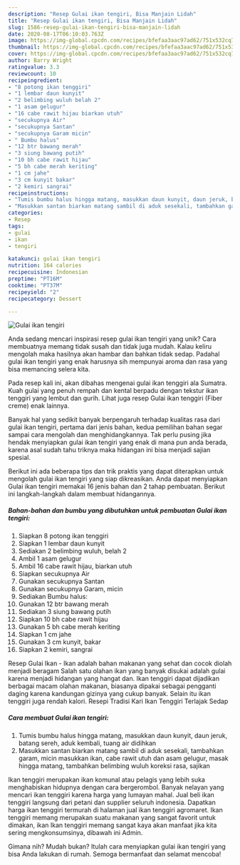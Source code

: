 ```yaml
---
description: "Resep Gulai ikan tengiri, Bisa Manjain Lidah"
title: "Resep Gulai ikan tengiri, Bisa Manjain Lidah"
slug: 1586-resep-gulai-ikan-tengiri-bisa-manjain-lidah
date: 2020-08-17T06:10:03.763Z
image: https://img-global.cpcdn.com/recipes/bfefaa3aac97ad62/751x532cq70/gulai-ikan-tengiri-foto-resep-utama.jpg
thumbnail: https://img-global.cpcdn.com/recipes/bfefaa3aac97ad62/751x532cq70/gulai-ikan-tengiri-foto-resep-utama.jpg
cover: https://img-global.cpcdn.com/recipes/bfefaa3aac97ad62/751x532cq70/gulai-ikan-tengiri-foto-resep-utama.jpg
author: Barry Wright
ratingvalue: 3.3
reviewcount: 10
recipeingredient:
- "8 potong ikan tenggiri"
- "1 lembar daun kunyit"
- "2 belimbing wuluh belah 2"
- "1 asam gelugur"
- "16 cabe rawit hijau biarkan utuh"
- "secukupnya Air"
- "secukupnya Santan"
- "secukupnya Garam micin"
- " Bumbu halus"
- "12 btr bawang merah"
- "3 siung bawang putih"
- "10 bh cabe rawit hijau"
- "5 bh cabe merah keriting"
- "1 cm jahe"
- "3 cm kunyit bakar"
- "2 kemiri sangrai"
recipeinstructions:
- "Tumis bumbu halus hingga matang, masukkan daun kunyit, daun jeruk, batang sereh, aduk kembali, tuang air didihkan"
- "Masukkan santan biarkan matang sambil di aduk sesekali, tambahkan garam, micin masukkan ikan, cabe rawit utuh dan asam gelugur, masak hingga matang, tambahkan belimbing wuluh koreksi rasa, sajikan"
categories:
- Resep
tags:
- gulai
- ikan
- tengiri

katakunci: gulai ikan tengiri 
nutrition: 164 calories
recipecuisine: Indonesian
preptime: "PT16M"
cooktime: "PT37M"
recipeyield: "2"
recipecategory: Dessert

---
```



![Gulai ikan tengiri](https://img-global.cpcdn.com/recipes/bfefaa3aac97ad62/751x532cq70/gulai-ikan-tengiri-foto-resep-utama.jpg)

Anda sedang mencari inspirasi resep gulai ikan tengiri yang unik? Cara membuatnya memang tidak susah dan tidak juga mudah. Kalau keliru mengolah maka hasilnya akan hambar dan bahkan tidak sedap. Padahal gulai ikan tengiri yang enak harusnya sih mempunyai aroma dan rasa yang bisa memancing selera kita.

Pada resep kali ini, akan dibahas mengenai gulai ikan tenggiri ala Sumatra. Kuah gulai yang penuh rempah dan kental berpadu dengan tekstur ikan tenggiri yang lembut dan gurih. Lihat juga resep Gulai ikan tenggiri (Fiber creme) enak lainnya.

Banyak hal yang sedikit banyak berpengaruh terhadap kualitas rasa dari gulai ikan tengiri, pertama dari jenis bahan, kedua pemilihan bahan segar sampai cara mengolah dan menghidangkannya. Tak perlu pusing jika hendak menyiapkan gulai ikan tengiri yang enak di mana pun anda berada, karena asal sudah tahu triknya maka hidangan ini bisa menjadi sajian spesial.


Berikut ini ada beberapa tips dan trik praktis yang dapat diterapkan untuk mengolah gulai ikan tengiri yang siap dikreasikan. Anda dapat menyiapkan Gulai ikan tengiri memakai 16 jenis bahan dan 2 tahap pembuatan. Berikut ini langkah-langkah dalam membuat hidangannya.

<!--inarticleads1-->

##### Bahan-bahan dan bumbu yang dibutuhkan untuk pembuatan Gulai ikan tengiri:

1. Siapkan 8 potong ikan tenggiri
1. Siapkan 1 lembar daun kunyit
1. Sediakan 2 belimbing wuluh, belah 2
1. Ambil 1 asam gelugur
1. Ambil 16 cabe rawit hijau, biarkan utuh
1. Siapkan secukupnya Air
1. Gunakan secukupnya Santan
1. Gunakan secukupnya Garam, micin
1. Sediakan  Bumbu halus:
1. Gunakan 12 btr bawang merah
1. Sediakan 3 siung bawang putih
1. Siapkan 10 bh cabe rawit hijau
1. Gunakan 5 bh cabe merah keriting
1. Siapkan 1 cm jahe
1. Gunakan 3 cm kunyit, bakar
1. Siapkan 2 kemiri, sangrai


Resep Gulai Ikan - Ikan adalah bahan makanan yang sehat dan cocok diolah menjadi beragam Salah satu olahan ikan yang banyak disukai adalah gulai karena menjadi hidangan yang hangat dan. Ikan tenggiri dapat dijadikan berbagai macam olahan makanan, biasanya dipakai sebagai pengganti daging karena kandungan gizinya yang cukup banyak. Selain itu ikan tenggiri juga rendah kalori. Resepi Tradisi Kari Ikan Tenggiri Terlajak Sedap 

<!--inarticleads2-->

##### Cara membuat Gulai ikan tengiri:

1. Tumis bumbu halus hingga matang, masukkan daun kunyit, daun jeruk, batang sereh, aduk kembali, tuang air didihkan
1. Masukkan santan biarkan matang sambil di aduk sesekali, tambahkan garam, micin masukkan ikan, cabe rawit utuh dan asam gelugur, masak hingga matang, tambahkan belimbing wuluh koreksi rasa, sajikan


Ikan tenggiri merupakan ikan komunal atau pelagis yang lebih suka menghabiskan hidupnya dengan cara bergerombol. Banyak nelayan yang mencari ikan tenggiri karena harga yang lumayan mahal. Jual beli ikan tenggiri langsung dari petani dan supplier seluruh indonesia. Dapatkan harga ikan tenggiri termurah di halaman jual ikan tenggiri agromaret. Ikan tenggiri memang merupakan suatu makanan yang sangat favorit untuk dimakan, ikan Ikan tenggiri memang sangat kaya akan manfaat jika kita sering mengkonsumsinya, dibawah ini Admin. 

Gimana nih? Mudah bukan? Itulah cara menyiapkan gulai ikan tengiri yang bisa Anda lakukan di rumah. Semoga bermanfaat dan selamat mencoba!
